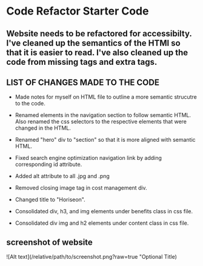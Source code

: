 # Code Refactor Starter Code

## Website needs to be refactored for accessibilty. I've cleaned up the semantics of the HTMl so that it is easier to read. I've also cleaned up the code from missing tags and extra tags.


## LIST OF CHANGES MADE TO THE CODE

* Made notes for myself on HTML file to outline a more semantic strucutre to the code.

* Renamed elements in the navigation section to follow semantic HTML. Also renamed the css selectors to the respective elements that were changed in the HTML. 

* Renamed "hero" div to "section" so that it is more aligned with semantic HTML.

* Fixed search engine optimization navigation link by adding corresponding id attribute.

* Added alt attribute to all .jpg and .png

* Removed closing image tag in cost management div.

* Changed title to "Horiseon".

* Consolidated div, h3, and img elements under benefits class in css file.

* Consolidated div img and h2 elements under content class in css file.



## screenshot of website

![Alt text](/relative/path/to/screenshot.png?raw=true "Optional Title)
